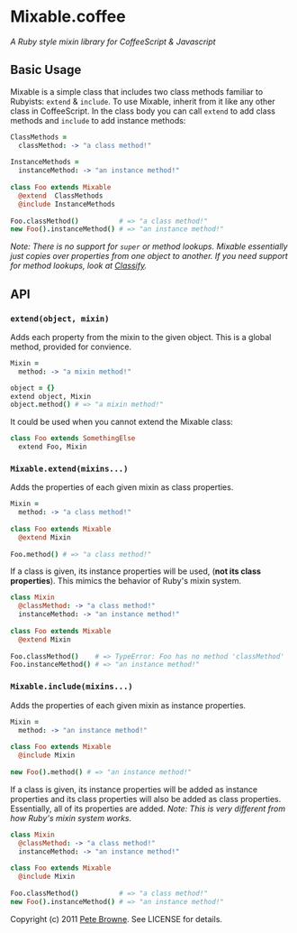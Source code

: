 Mixable.coffee
==============

_A Ruby style mixin library for CoffeeScript & Javascript_

Basic Usage
-----------

Mixable is a simple class that includes two class methods familiar to Rubyists: `extend` & `include`. To use Mixable, inherit from it like any other class in CoffeeScript. In the class body you can call `extend` to add class methods and `include` to add instance methods:

```coffee
ClassMethods =
  classMethod: -> "a class method!"
  
InstanceMethods =
  instanceMethod: -> "an instance method!"
  
class Foo extends Mixable
  @extend  ClassMethods
  @include InstanceMethods
  
Foo.classMethod()          # => "a class method!"
new Foo().instanceMethod() # => "an instance method!"
```

_Note: There is no support for `super` or method lookups. Mixable essentially just copies over properties from one object to another. If you need support for method lookups, look at [Classify](http://classify.petebrowne.com)._

API
---

### `extend(object, mixin)`

Adds each property from the mixin to the given object. This is a global method, provided for convience.

```coffee
Mixin =
  method: -> "a mixin method!"

object = {}
extend object, Mixin
object.method() # => "a mixin method!"
```

It could be used when you cannot extend the Mixable class:

```coffee
class Foo extends SomethingElse
  extend Foo, Mixin
```

### `Mixable.extend(mixins...)`

Adds the properties of each given mixin as class properties.

```coffee
Mixin =
  method: -> "a class method!"
  
class Foo extends Mixable
  @extend Mixin
  
Foo.method() # => "a class method!"
```

If a class is given, its instance properties will be used, (__not its class properties__). This mimics the behavior of Ruby's mixin system.

```coffee
class Mixin
  @classMethod: -> "a class method!"
  instanceMethod: -> "an instance method!"
  
class Foo extends Mixable
  @extend Mixin
  
Foo.classMethod()    # => TypeError: Foo has no method 'classMethod'
Foo.instanceMethod() # => "an instance method!"
```


### `Mixable.include(mixins...)`

Adds the properties of each given mixin as instance properties.

```coffee
Mixin =
  method: -> "an instance method!"
  
class Foo extends Mixable
  @include Mixin
  
new Foo().method() # => "an instance method!"
```

If a class is given, its instance properties will be added as instance properties and its class properties will also be added as class properties. Essentially, all of its properties are added. _Note: This is very different from how Ruby's mixin system works._

```coffee
class Mixin
  @classMethod: -> "a class method!"
  instanceMethod: -> "an instance method!"
  
class Foo extends Mixable
  @include Mixin
  
Foo.classMethod()          # => "a class method!"
new Foo().instanceMethod() # => "an instance method!"
```

Copyright (c) 2011 [Pete Browne](http://petebrowne.com). See LICENSE for details.
